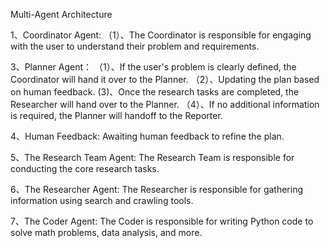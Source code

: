 
Multi-Agent Architecture

1、Coordinator Agent:
（1）、The Coordinator is responsible for engaging with the user to understand their problem and requirements.

3、Planner Agent：
（1）、If the user's problem is clearly defined, the Coordinator will hand it over to the Planner.
（2）、Updating the plan based on human feedback.
 (3)、Once the research tasks are completed, the Researcher will hand over to the Planner.
（4）、If no additional information is required, the Planner will handoff to the Reporter.

4、Human Feedback:
Awaiting human feedback to refine the plan.

5、The Research Team Agent:
The Research Team is responsible for conducting the core research tasks.

6、The Researcher Agent:
The Researcher is responsible for gathering information using search and crawling tools.

7、The Coder Agent:
The Coder is responsible for writing Python code to solve math problems, data analysis, and more.

